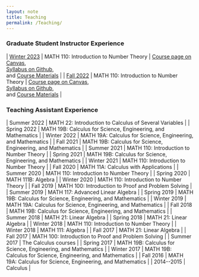```yaml
---
layout: note
title: Teaching
permalink: /Teaching/
---
```


### Graduate Student Instructor Experience

| [Winter 2023](/Teaching/Winter-2023) | MATH 110: Introduction to Number Theory | [Course page on Canvas](https://canvas.ucsc.edu/courses/57018), <br> [Syllabus on Github](https://github.com/GauSyu/MathTeachingMaterials/blob/main/Fall%202022%20MATH%20110%20UCSC/Syllabus.pdf), <br> and [Course Materials](https://github.com/GauSyu/MathTeachingMaterials/tree/main/Fall%202022%20MATH%20110%20UCSC) |
| [Fall 2022](/Teaching/Fall-2022) | MATH 110: Introduction to Number Theory | [Course page on Canvas](https://canvas.ucsc.edu/courses/57018), <br> [Syllabus on Github](https://github.com/GauSyu/MathTeachingMaterials/blob/main/Fall%202022%20MATH%20110%20UCSC/Syllabus.pdf), <br> and [Course Materials](https://github.com/GauSyu/MathTeachingMaterials/tree/main/Fall%202022%20MATH%20110%20UCSC) |

### Teaching Assistant Experience

| Summer 2022 | MATH 22: Introduction to Calculus of Several Variables | 
| Spring 2022 | MATH 19B: Calculus for Science, Engineering, and Mathematics | 
| Winter 2022 | MATH 19A: Calculus for Science, Engineering, and Mathematics | 
| Fall 2021 | MATH 19B: Calculus for Science, Engineering, and Mathematics | 
| Summer 2021 | MATH 110: Introduction to Number Theory | 
| Spring 2021 | MATH 19B: Calculus for Science, Engineering, and Mathematics | 
| Winter 2021 | MATH 110: Introduction to Number Theory | 
| Fall 2020 | MATH 11A: Calculus with Applications | 
| Summer 2020 | MATH 110: Introduction to Number Theory | 
| Spring 2020 | MATH 111B: Algebra | 
| Winter 2020 | MATH 110: Introduction to Number Theory | 
| Fall 2019 | MATH 100: Introduction to Proof and Problem Solving | 
| Summer 2019 | MATH 117: Advanced Linear Algebra | 
| Spring 2019 | MATH 19B: Calculus for Science, Engineering, and Mathematics | 
| Winter 2019 | MATH 19A: Calculus for Science, Engineering, and Mathematics | 
| Fall 2018 | MATH 19B: Calculus for Science, Engineering, and Mathematics | 
| Summer 2018 | MATH 21: Linear Algebra | 
| Spring 2018 | MATH 21: Linear Algebra | 
| Winter 2018 | MATH 110: Introduction to Number Theory | 
| Winter 2018 | MATH 111: Algebra | 
| Fall 2017 | MATH 21: Linear Algebra | 
| Fall 2017 | MATH 100: Introduction to Proof and Problem Solving | 
| Summer 2017 | The Calculus courses | 
| Spring 2017 | MATH 19B: Calculus for Science, Engineering, and Mathematics | 
| Winter 2017 | MATH 19B: Calculus for Science, Engineering, and Mathematics | 
| Fall 2016 | MATH 19A: Calculus for Science, Engineering, and Mathematics | 
| 2014--2015 | Calculus | 
